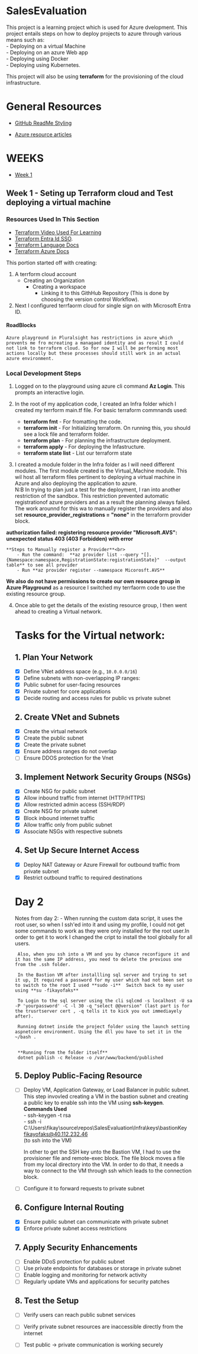 # SalesEvaluation

This project is a learning project which is used for Azure dvelopment. This project entails steps on how to deploy projects to azure through various means such as:<br> 
    - Deploying on a virtual Machine<br>
    - Deploying on an azure Web app<br>
    - Deploying using Docker<br>
    - Deploying using Kubernetes.

This project will also be using **terraform** for the provisioning of the cloud infrastructure.

# General Resources
- [GitHub ReadMe Styling](https://docs.github.com/en/get-started/writing-on-github/getting-started-with-writing-and-formatting-on-github/basic-writing-and-formatting-syntax#styling-text) 

- [Azure resource articles](https://github.com/MicrosoftDocs/azure-docs/tree/main/articles)
# WEEKS

- [Week 1](#week-1---seting-up-terraform-cloud-and-test-deploying-a-virtual-machine)



 ## Week 1 - Seting up Terraform cloud and Test deploying a virtual machine

 ### Resources Used In This Section
-  [Terraform Video Used For Learning](https://www.youtube.com/watch?v=V53AHWun17s)
-  [Terraform Entra Id SSO](https://learn.microsoft.com/en-us/entra/identity/saas-apps/terraform-cloud-tutorial).
- [Terraform Language Docs](https://developer.hashicorp.com/terraform/language)
- [Terraform Azure Docs](https://registry.terraform.io/providers/hashicorp/azurerm/latest/docs#features-2)



This portion started off with creating: <br>
 1. A terrform cloud account
    - Creating an Organization
        - Creating a workspace
            -  Linking it to this GithHub Repository (This is done by choosing the version control Workflow).
 2. Next I configured terrfaorm cloud for single sign on with Microsoft Entra ID.


 #### RoadBlocks
    Azure playground in Pluralsight has restrictions in azure which prevents me fro mcreating a managaed identity and as result I could not link to terraform cloud. So for now I will be performing most actions locally but these processes should still work in an actual azure environment.


### Local Development Steps
1. Logged on to the playground using azure cli command **Az Login**. This prompts an interactive login.

2. In the root of my application code, I created an Infra folder which I created my terrform main.tf file. For basic terraform commnands used: <br>
    - **terraform fmt** - For fromatting the code.
    - **terraform init** - For Initializing terraform. On running this, you should see a lock file and terraform folder.
    - **terraform plan** - For planning the infrastructure deployment.
    - **terraform apply** - For deploying the Infastructure.
    - **terraform state list** - List our terraform state
3. I created a module folder in the Infra folder as I will need different modules. The first module created is the Virtual_Machine module. This wil host all terraform files pertinent to deploying a virtual machine in Azure and also deploying the application to azure.<BR>
N:B In trying to plan just a test for the deployment, I ran into another restriction of the sandbox. This restriction prevented automatic registrationof azure providers and as a result the planning always failed. The work arounnd for this wa to manually register the providers and also 
set **resource_provider_registrations = "none"** in the terraform provider block.

**authorization failed: registering resource provider "Microsoft.AVS": unexpected status 403 (403 Forbidden) with error**

    **Steps to Manually register a Provider**<br>
        - Run the command:  **az provider list --query "[].{Namespace:namespace,RegistrationState:registrationState}"  --output table** to see all provider
        - Run **az provider register --namespace Micorosft.AVS**
**We also do not have permissions to create our own resource group in Azure Playground** as a resource I switched my terrfaorm code to use the existing resource group.

4. Once able to get the details of the existing resource group, I then went ahead to creating a Virtual network.<br>
     # Tasks for the Virtual network:<br>
     ## 1. Plan Your Network
    - [x] Define VNet address space (e.g., `10.0.0.0/16`)
    - [x] Define subnets with non-overlapping IP ranges:
    - [x] Public subnet for user-facing resources
    - [x] Private subnet for core applications
    - [x] Decide routing and access rules for public vs private subnet

    ## 2. Create VNet and Subnets
    - [x] Create the virtual network
    - [x] Create the public subnet
    - [x] Create the private subnet
    - [x] Ensure address ranges do not overlap
    - [ ] Ensure DDOS protection for the Vnet

    ## 3. Implement Network Security Groups (NSGs)
    - [x] Create NSG for public subnet
    - [x] Allow inbound traffic from internet (HTTP/HTTPS)
    - [x] Allow restricted admin access (SSH/RDP)
    - [x] Create NSG for private subnet
    - [x] Block inbound internet traffic
    - [x] Allow traffic only from public subnet
    - [x] Associate NSGs with respective subnets

    ## 4. Set Up Secure Internet Access
    - [x] Deploy NAT Gateway or Azure Firewall for outbound traffic from private subnet
    - [x] Restrict outbound traffic to required destinations
    
    # Day 2

    Notes from day 2:
        - When running the custom data script, it uses the root user, so when I ssh'ed into it and using my profile, I could not get some commands to work as they were only installed for the root user.In order to get it to work I changed the cript to install the tool globally for all users.

        Also, when you ssh into a VM and you by chance reconfigure it and it has the same IP address, you need to delete the previous one from the .ssh folder.

        In the Bastion VM after installling sql server and trying to set it up, It required a password for my user which had not been set so to switch to the root I used **sudo -i**  Switch back to my user using **su -fikayofaks**

        To Login to the sql server using the cli sqlcmd -s localhost -U sa -P 'yourpassword' -C -l 30 -q "select @@version" (last part is for the trusrtserver cert , -q tells it to kick you out immediayely after).

        Running dotnet inside the project folder using the launch setting aspnetcore environment. Using the dll you have to set it in the ~/bash .


        **Running from the folder itself**
        dotnet publish -c Release -o /var/www/backend/published

    ## 5. Deploy Public-Facing Resource
    - [ ] Deploy VM, Application Gateway, or Load Balancer in public subnet.
    This step invovled creating a VM in the bastion subnet and creating a public key to enable ssh into the VM using **ssh-keygen**.<br>
        **Commands Used**<br>
            - ssh-keygen -t rsa<br>
            - ssh -i C:\Users\fikay\source\repos\SalesEvaluation\Infra\keys\bastionKey fikayofaks@40.112.232.46 <br> (to ssh into the VM)<br>

        In other to get the SSH key unto the Bastion VM, I had to use the provisioner file and remote-exec block. The file block moves a file from my local directory into the VM. In order to do that, it needs a way to connect to the VM through ssh which leads to the connection block.
    - [ ] Configure it to forward requests to private subnet

    ## 6. Configure Internal Routing
    - [x] Ensure public subnet can communicate with private subnet
    - [x] Enforce private subnet access restrictions

    ## 7. Apply Security Enhancements
    - [ ] Enable DDoS protection for public subnet
    - [ ] Use private endpoints for databases or storage in private subnet
    - [ ] Enable logging and monitoring for network activity
    - [ ] Regularly update VMs and applications for security patches

    ## 8. Test the Setup
    - [ ] Verify users can reach public subnet services
    - [ ] Verify private subnet resources are inaccessible directly from the internet
    - [ ] Test public → private communication is working securely

